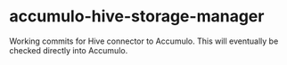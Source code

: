 accumulo-hive-storage-manager
=============================

Working commits for Hive connector to Accumulo. This will eventually be checked directly into Accumulo. 